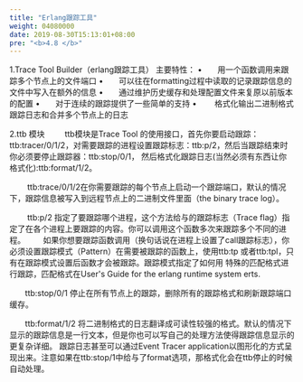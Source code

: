 ```yaml
---
title: "Erlang跟踪工具"
weight: 04080000
date: 2019-08-30T15:13:01+08:00
pre: "<b>4.8 </b>"
---
```


1.Trace Tool Builder（erlang跟踪工具） 主要特性：
 •       用一个函数调用来跟踪多个节点上的文件端口
 •       可以往在formatting过程中读取的记录跟踪信息的文件中写入在额外的信息
 •       通过维护历史缓存和处理配置文件来复原以前版本的配置
 •       对于连续的跟踪提供了一些简单的支持
 •        格式化输出二进制格式跟踪日志和合并多个节点上的日志

2.ttb 模块
        ttb模块是Trace Tool 的使用接口，首先你要启动跟踪：ttb:tracer/0/1/2，对需要跟踪的进程设置跟踪标志：ttb:p/2，然后当跟踪结束时你必须要停止跟踪器：ttb:stop/0/1，
然后格式化跟踪日志(当然必须有东西让你格式化):ttb:format/1/2。

        ttb:trace/0/1/2在你需要跟踪的每个节点上启动一个跟踪端口，默认的情况下，跟踪信息被写入到远程节点上的二进制文件里面（the binary trace log）。

        ttb:p/2 指定了要跟踪哪个进程，这个方法给与的跟踪标志（Trace flag）指定了在各个进程上要跟踪的内容。你可以调用这个函数多次来跟踪多个不同的进程。
       如果你想要跟踪函数调用（换句话说在进程上设置了call跟踪标志），你必须设置跟踪模式（Pattern）在需要被跟踪的函数上，使用ttb:tp 或者ttb:tpl，只有在跟踪模式设置后函数才会被跟踪。跟踪模式指定了如何用
特殊的匹配格式进行跟踪，匹配格式在User's Guide for the erlang runtime system erts.

       ttb:stop/0/1 停止在所有节点上的跟踪，删除所有的跟踪格式和刷新跟踪端口缓存。

       ttb:format/1/2 将二进制格式的日志翻译成可读性较强的格式。默认的情况下显示的跟踪信息是一行文本，但是你也可以写自己的处理方法使得跟踪信息显示的更复杂详细。
跟踪日志甚至可以通过Event Tracer application以图形化的方式呈现出来。注意如果在ttb:stop/1中给与了format选项，那格式化会在ttb停止的时候自动处理。
